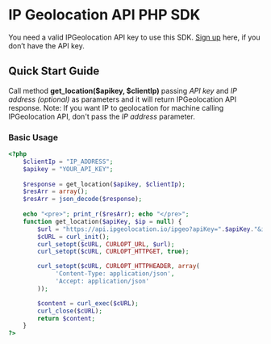 # IP Geolocation API PHP SDK
You need a valid IPGeolocation API key to use this SDK. [Sign up](https://ipgeolocation.io/signup) here, if you don’t have the API key.

## Quick Start Guide
Call method **get_location($apikey, $clientIp)** passing *API key* and *IP address (optional)* as parameters and it will return IPGeolocation API response.
Note: If you want IP to geolocation for machine calling IPGeolocation API, don't pass the *IP address* parameter.

### Basic Usage
```php
<?php
    $clientIp = "IP_ADDRESS";
    $apikey = "YOUR_API_KEY";
    
    $response = get_location($apikey, $clientIp);
    $resArr = array();
    $resArr = json_decode($response);
    
    echo "<pre>"; print_r($resArr); echo "</pre>";
    function get_location($apiKey, $ip = null) {
        $url = "https://api.ipgeolocation.io/ipgeo?apiKey=".$apiKey."&ip=".$ip;
        $cURL = curl_init();
        curl_setopt($cURL, CURLOPT_URL, $url);
        curl_setopt($cURL, CURLOPT_HTTPGET, true);

        curl_setopt($cURL, CURLOPT_HTTPHEADER, array(
             'Content-Type: application/json',
             'Accept: application/json'
        ));

        $content = curl_exec($cURL);
        curl_close($cURL);
        return $content;
    }
?>
```

